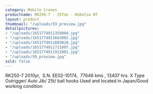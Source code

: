 ```yaml
---
category: Mobile Cranes
productname: RK250-7 - 25Ton - Kobelco RT
layout: product
thumbnail: "/uploads/59_preview.jpg"
detailpictures:
- "/uploads/1651774911359004.jpg"
- "/uploads/1651774911663002.jpg"
- "/uploads/1651774911683010.jpg"
- "/uploads/1651774911711007.jpg"
- "/uploads/1651774911912001.jpg"
- "/uploads/59_preview.jpg"
sold: false
---
```


RK250-7
2010yr,  S.N. EE02-10174,  77646 kms , 13407 hrs.
X Type Outrigger/ Auto Jib/ 25t/ ball hooks
Used and located in Japan/Good working condition


